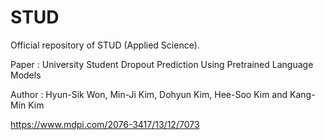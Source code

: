 # STUD
Official repository of STUD (Applied Science).

Paper : University Student Dropout Prediction Using Pretrained Language Models

Author : Hyun-Sik Won, Min-Ji Kim, Dohyun Kim, Hee-Soo Kim and Kang-Min Kim

https://www.mdpi.com/2076-3417/13/12/7073
